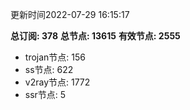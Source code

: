 更新时间2022-07-29 16:15:17

**总订阅: 378**
**总节点: 13615**
**有效节点: 2555**
- trojan节点: 156
- ss节点: 622
- v2ray节点: 1772
- ssr节点: 5
